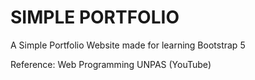 # SIMPLE PORTFOLIO
A Simple Portfolio Website made for learning Bootstrap 5

Reference: Web Programming UNPAS (YouTube)
